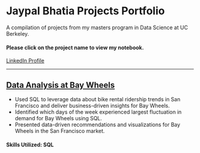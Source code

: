 # Jaypal Bhatia Projects Portfolio
A compilation of projects from my masters program in Data Science at UC Berkeley.
#### Please click on the project name to view my notebook.

[LinkedIn Profile](https://www.linkedin.com/in/jaypal-bhatia/)

----------------------------------------------------------------------------------------------------------------------

## [Data Analysis at Bay Wheels](https://github.com/jaypal-bhatia/jaypalprojects/blob/main/Jaypal_SQL%20Project.ipynb)

* Used SQL to leverage data about bike rental ridership trends in San Francisco and deliver business-driven insights for Bay Wheels. 
* Identified which days of the week experienced largest fluctuation in demand for Bay Wheels using SQL. 
* Presented data-driven recommendations and visualizations for Bay Wheels in the San Francisco market. 

#### Skills Utilized: SQL

